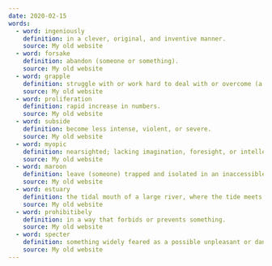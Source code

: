 ```yaml
---
date: 2020-02-15
words:
  - word: ingeniously
    definition: in a clever, original, and inventive manner.
    source: My old website
  - word: forsake
    definition: abandon (someone or something).
    source: My old website
  - word: grapple
    definition: struggle with or work hard to deal with or overcome (a difficulty or challenge).
    source: My old website
  - word: proliferation
    definition: rapid increase in numbers.
    source: My old website
  - word: subside
    definition: become less intense, violent, or severe.
    source: My old website
  - word: myopic
    definition: nearsighted; lacking imagination, foresight, or intellectual insight.
    source: My old website
  - word: maroon
    definition: leave (someone) trapped and isolated in an inaccessible place, especially an island.
    source: My old website
  - word: estuary
    definition: the tidal mouth of a large river, where the tide meets the stream.
    source: My old website
  - word: prohibitibely
    definition: in a way that forbids or prevents something.
    source: My old website
  - word: specter
    definition: something widely feared as a possible unpleasant or dangerous occurrence.
    source: My old website
---
```

